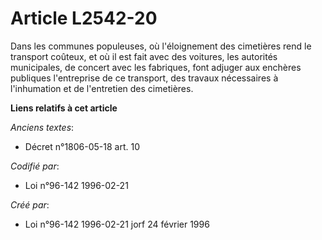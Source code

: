# Article L2542-20

Dans les communes populeuses, où l'éloignement des cimetières rend le transport coûteux, et où il est fait avec des voitures,
les autorités municipales, de concert avec les fabriques, font adjuger aux enchères publiques l'entreprise de ce transport,
des travaux nécessaires à l'inhumation et de l'entretien des cimetières.

**Liens relatifs à cet article**

_Anciens textes_:

  - Décret n°1806-05-18 art. 10

_Codifié par_:

  - Loi n°96-142 1996-02-21

_Créé par_:

  - Loi n°96-142 1996-02-21 jorf 24 février 1996
